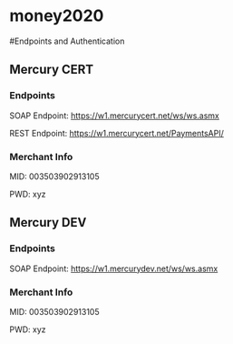 money2020
=========
#Endpoints and Authentication

## Mercury CERT

### Endpoints

SOAP Endpoint:  https://w1.mercurycert.net/ws/ws.asmx

REST Endpoint:  https://w1.mercurycert.net/PaymentsAPI/

### Merchant Info
MID: 003503902913105

PWD: xyz
 
## Mercury DEV

### Endpoints

SOAP Endpoint:  https://w1.mercurydev.net/ws/ws.asmx

### Merchant Info
MID: 003503902913105

PWD: xyz